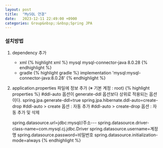 ```yaml
---
layout: post
title:  "MySQL 연결"
date:   2023-12-11 22:49:00 +0900
categories: Group&nbsp;:&nbsp;Spring JPA
---
```


### 설치방법

1. dependency 추가
    - xml
        {% highlight xml %}
        <dependency>
            <groupId>mysql</groupId>
            <artifactId>mysql-connector-java</artifactId>
            <version>8.0.28</version>
        </dependency>
        {% endhighlight %}
    - gradle
        {% highlight gradle %}
        implementation 'mysql:mysql-connector-java:8.0.28'
        {% endhighlight %}

2. application.properties 파일에 정보 추가 (※ 기본 계정 : root)
    {% highlight properties %}
    #ddl-auto 옵션이 generate-ddl 옵션보다 상위로 적용되는 옵션이다.
    spring.jpa.generate-ddl=true
    spring.jpa.hibernate.ddl-auto=create-drop
    #ddl-auto > create 옵션 : 자동 추가
    #ddl-auto > create-drop 옵션 : 자동 추가 및 삭제

    spring.datasource.url=jdbc:mysql//주소---
    spring.datasource.driver-class-name=com.mysql.cj.jdbc.Driver
    spring.datasource.username=계정명
    spring.datasource.password=비밀번호
    spring.datasource.initialization-mode=always
    {% endhighlight %}